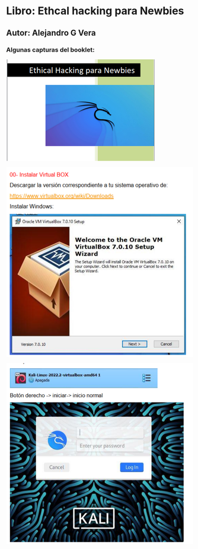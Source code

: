 # Libro: Ethcal hacking para Newbies

## Autor: Alejandro G Vera

### Algunas capturas del booklet:
<p align="centter"> 

![imagen de portada Github](captura1tapa.PNG)

![imagen de portada Github2](captura2foto.PNG)

![imagen de portada Github3](captura3kali.PNG)
</p>
